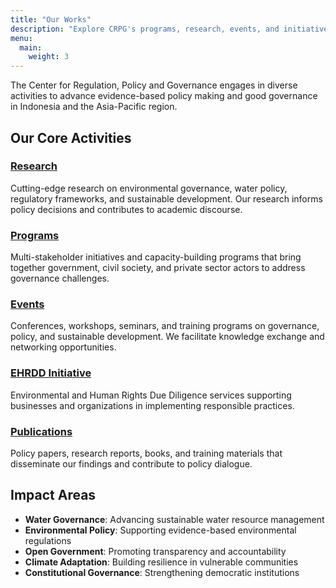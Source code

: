 ```yaml
---
title: "Our Works"
description: "Explore CRPG's programs, research, events, and initiatives"
menu:
  main:
    weight: 3
---
```


The Center for Regulation, Policy and Governance engages in diverse activities to advance evidence-based policy making and good governance in Indonesia and the Asia-Pacific region.

## Our Core Activities

### [Research](/research/)
Cutting-edge research on environmental governance, water policy, regulatory frameworks, and sustainable development. Our research informs policy decisions and contributes to academic discourse.

### [Programs](/program/)
Multi-stakeholder initiatives and capacity-building programs that bring together government, civil society, and private sector actors to address governance challenges.

### [Events](/events/)
Conferences, workshops, seminars, and training programs on governance, policy, and sustainable development. We facilitate knowledge exchange and networking opportunities.

### [EHRDD Initiative](/ehrdd/)
Environmental and Human Rights Due Diligence services supporting businesses and organizations in implementing responsible practices.

### [Publications](/publications/)
Policy papers, research reports, books, and training materials that disseminate our findings and contribute to policy dialogue.

## Impact Areas

- **Water Governance**: Advancing sustainable water resource management
- **Environmental Policy**: Supporting evidence-based environmental regulations
- **Open Government**: Promoting transparency and accountability
- **Climate Adaptation**: Building resilience in vulnerable communities
- **Constitutional Governance**: Strengthening democratic institutions
